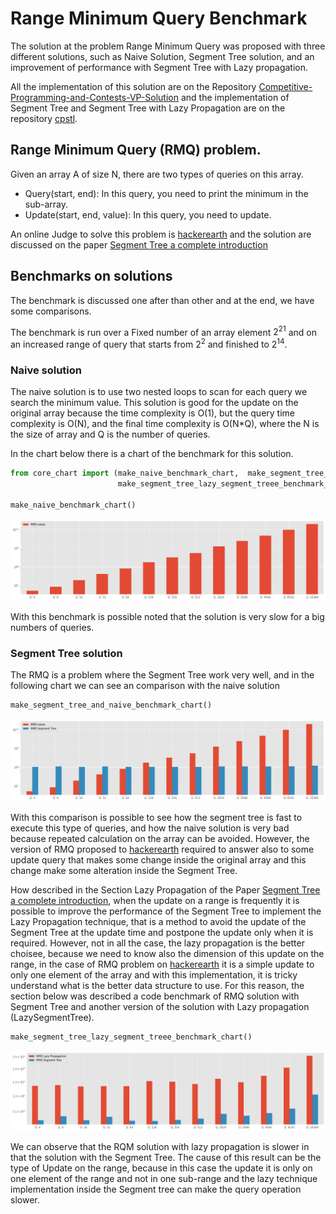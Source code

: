 # Range Minimum Query Benchmark

The solution at the problem Range Minimum Query was proposed with three different solutions, such as Naive Solution, Segment Tree solution, and an improvement of performance with Segment Tree with Lazy propagation.

All the implementation of this solution are on the Repository [Competitive-Programming-and-Contests-VP-Solution](https://vincenzopalazzo.github.io/Competitive-Programming-and-Contests-VP-Solution/Appendix/report_experiment/RMQ/) and the implementation of Segment Tree and Segment Tree with Lazy Propagation are on the repository [cpstl](https://vincenzopalazzo.github.io/cpstl/).

## Range Minimum Query (RMQ) problem.

Given an array A of size N, there are two types of queries on this array.

- Query(start, end): In this query, you need to print the minimum in the sub-array.
- Update(start, end, value): In this query, you need to update.

An online Judge to solve this problem is [hackerearth](https://www.hackerearth.com/practice/data-structures/advanced-data-structures/segment-trees/practice-problems/algorithm/range-minimum-query/) and the solution are discussed on the paper [Segment Tree a complete introduction](https://gitlab.com/vincenzopalazzo/competitiveprogrammingreport/uploads/b2dcff843e34eedfab80fb737126b465/report.pdf)

## Benchmarks on solutions

The benchmark is discussed one after than other and at the end, we have some comparisons.

The benchmark is run over a Fixed number of an array element $2^{21}$ and on an increased range of query that starts from $2^{2}$ and finished to $2^{14}$.


### Naive solution

The naive solution is to use two nested loops to scan for each query we search the minimum value.
This solution is good for the update on the original array because the time complexity is O(1), but the query time complexity is O(N), and the final time complexity is O(N*Q), where the N is the size of array and Q is the number of queries.

In the chart below there is a chart of the benchmark for this solution.


```python
from core_chart import (make_naive_benchmark_chart,  make_segment_tree_and_naive_benchmark_chart, 
                        make_segment_tree_lazy_segment_treee_benchmark_chart)

make_naive_benchmark_chart()
```


    
![png](output_2_0.png)
    


With this benchmark is possible noted that the solution is very slow for a big numbers of queries.

### Segment Tree solution

The RMQ is a problem where the Segment Tree work very well, and in the following chart we can see
an comparison with the naive solution


```python
make_segment_tree_and_naive_benchmark_chart()
```


    
![png](output_4_0.png)
    


With this comparison is possible to see how the segment tree is fast to execute this type of queries, and how the naive solution is very bad because repeated calculation on the array can be avoided. However, the version of RMQ proposed to [hackerearth](https://www.hackerearth.com/practice/data-structures/advanced-data-structures/segment-trees/practice-problems/algorithm/range-minimum-query/) required to answer also to some update query that makes some change inside the original array and this change make some alteration inside the Segment Tree.

How described in the Section Lazy Propagation of the Paper [Segment Tree a complete introduction](https://gitlab.com/vincenzopalazzo/competitiveprogrammingreport/uploads/b2dcff843e34eedfab80fb737126b465/report.pdf), when the update on a range is frequently it is possible to improve the performance of the Segment Tree to implement the Lazy Propagation technique, that is a method to avoid the update of the Segment Tree at the update time and postpone the update only when it is required. However, not in all the case, the lazy propagation is the better choisee, because we need to know also the dimension of this update on the range, in the case of RMQ problem on [hackerearth](https://www.hackerearth.com/practice/data-structures/advanced-data-structures/segment-trees/practice-problems/algorithm/range-minimum-query/) it is a simple update to only one element of the array and with this implementation, it is tricky understand what is the better data structure to use. For this reason, the section below was described a code benchmark of RMQ solution with Segment Tree and another version of the solution with Lazy propagation (LazySegmentTree).


```python
make_segment_tree_lazy_segment_treee_benchmark_chart()
```


    
![png](output_6_0.png)
    


We can observe that the RQM solution with lazy propagation is slower in  that the solution with 
the Segment Tree. The cause of this result can be the type of Update on the range, because in this case the update it is only on one element of the range and not in one sub-range and the lazy technique implementation inside the Segment tree can make the query operation slower.
